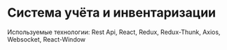 # Система учёта и инвентаризации
Используемые технологии: Rest Api, React, Redux, Redux-Thunk, Axios, Websocket, React-Window
